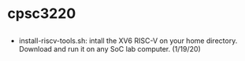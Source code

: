 # cpsc3220

## 
+ install-riscv-tools.sh: intall the XV6 RISC-V on your home directory. Download and run it on any SoC lab computer. (1/19/20)

